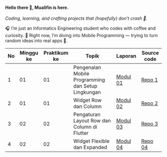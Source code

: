 #### Hello there 👋, Mualifin is here.

*Coding, learning, and crafting projects that (hopefully) don’t crash 🚀.*

🎧 I’m just an Informatics Engineering student who codes with coffee and curiosity.
📱 Right now, I’m diving into Mobile Programming — trying to turn random ideas into real apps 🚀.

| No | Minggu ke | Praktikum ke | Topik                                              | Laporan                                                                                                                                           | Source code                                                                                                                                        |
| -- | --------- | ------------ | -------------------------------------------------- | ----------------------------------------------------------------------------------------------------------------------------------------------- | ------------------------------------------------------------------------------------------------------------------------------------------------------- |
| 1  | 01        | 01           | Pengenalan Mobile Programming dan Setup Lingkungan | [Modul 01](https://docs.google.com/document/d/1JRlDaJ9WJryttspo-LNqkp96KW1STvoH/edit?usp=sharing&ouid=108428164796630170581&rtpof=true&sd=true) | [Repo 1](#) |
| 2  | 01        | 01           | Widget Row dan Column | [Modul 02](#) | [Repo 2](#) |
| 3  | 02        | 02           | Pengaturan Layout Row dan Column di Flutter | [Modul 03](#) | [Repo 3](#) |
| 4  | 02        | 02           | Widget Flexible dan Expanded | [Modul 04](#) | [Repo 04](#) |

